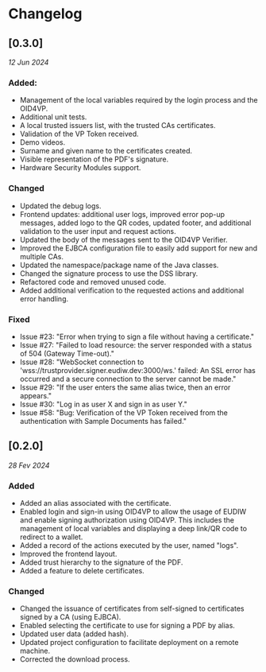 # Changelog

## [0.3.0]

_12 Jun 2024_

### Added:

-   Management of the local variables required by the login process and the OID4VP.
-   Additional unit tests.
-   A local trusted issuers list, with the trusted CAs certificates.
-   Validation of the VP Token received.
-   Demo videos.
-   Surname and given name to the certificates created.
-   Visible representation of the PDF's signature.
-   Hardware Security Modules support.

### Changed

-   Updated the debug logs.
-   Frontend updates: additional user logs, improved error pop-up messages, added logo to the QR codes, updated footer, and additional validation to the user input and request actions.
-   Updated the body of the messages sent to the OID4VP Verifier.
-   Improved the EJBCA configuration file to easily add support for new and multiple CAs.
-   Updated the namespace/package name of the Java classes.
-   Changed the signature process to use the DSS library.
-   Refactored code and removed unused code.
-   Added additional verification to the requested actions and additional error handling.

### Fixed

-   Issue #23: "Error when trying to sign a file without having a certificate."
-   Issue #27: "Failed to load resource: the server responded with a status of 504 (Gateway Time-out)."
-   Issue #28: "WebSocket connection to 'wss://trustprovider.signer.eudiw.dev:3000/ws.' failed: An SSL error has occurred and a secure connection to the server cannot be made."
-   Issue #29: "If the user enters the same alias twice, then an error appears."
-   Issue #30: "Log in as user X and sign in as user Y."
-   Issue #58: "Bug: Verification of the VP Token received from the authentication with Sample Documents has failed."

## [0.2.0]

_28 Fev 2024_

### Added

-   Added an alias associated with the certificate.
-   Enabled login and sign-in using OID4VP to allow the usage of EUDIW and enable signing authorization using OID4VP. This includes the management of local variables and displaying a deep link/QR code to redirect to a wallet.
-   Added a record of the actions executed by the user, named "logs".
-   Improved the frontend layout.
-   Added trust hierarchy to the signature of the PDF.
-   Added a feature to delete certificates.

### Changed

-   Changed the issuance of certificates from self-signed to certificates signed by a CA (using EJBCA).
-   Enabled selecting the certificate to use for signing a PDF by alias.
-   Updated user data (added hash).
-   Updated project configuration to facilitate deployment on a remote machine.
-   Corrected the download process.

